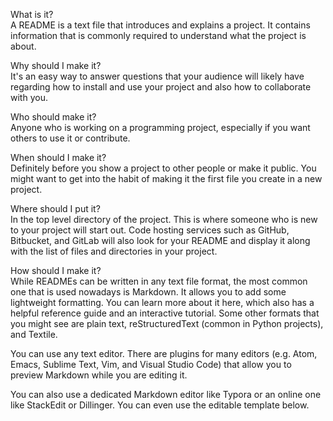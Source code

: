     
What is it?                     
A README is a text file that introduces and explains a project. It contains information that is commonly required to understand what the project is about.
                       
Why should I make it?           
It's an easy way to answer questions that your audience will likely have regarding how to install and use your project and also how to collaborate with you.
                            
Who should make it?                         
Anyone who is working on a programming project, especially if you want others to use it or contribute.
                       
When should I make it?                    
Definitely before you show a project to other people or make it public. You might want to get into the habit of making it the first file you create in a new project.
              
Where should I put it?     
In the top level directory of the project. This is where someone who is new to your project will start out. Code hosting services such as GitHub, Bitbucket, and GitLab will also look for your README and display it along with the list of files and directories in your project.
      
How should I make it?      
While READMEs can be written in any text file format, the most common one that is used nowadays is Markdown. It allows you to add some lightweight formatting. You can learn more about it here, which also has a helpful reference guide and an interactive tutorial. Some other formats that you might see are plain text, reStructuredText (common in Python projects), and Textile.  
   
You can use any text editor. There are plugins for many editors (e.g. Atom, Emacs, Sublime Text, Vim, and Visual Studio Code) that allow you to preview Markdown while you are editing it.     
     
You can also use a dedicated Markdown editor like Typora or an online one like StackEdit or Dillinger. You can even use the editable template below.
 
  
    
  

